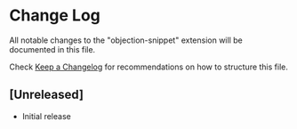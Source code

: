 # Change Log

All notable changes to the "objection-snippet" extension will be documented in this file.

Check [Keep a Changelog](http://keepachangelog.com/) for recommendations on how to structure this file.

## [Unreleased]

- Initial release